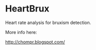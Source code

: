 HeartBrux
==========

Heart rate analysis for bruxism detection.

More info here:

http://chompr.blogspot.com/

